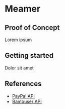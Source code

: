 # Meamer

## Proof of Concept

Lorem ipsum

## Getting started

Dolor sit amet

## References

* [PayPal API](https://developer.paypal.com/docs/api-basics/)
* [Bambuser API](https://bambuser.com/docs/api/)
